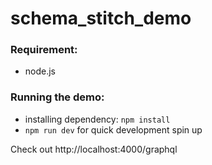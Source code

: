 # schema_stitch_demo

### Requirement:

- node.js

### Running the demo:

- installing dependency: `npm install`
- `npm run dev` for quick development spin up

Check out http://localhost:4000/graphql
